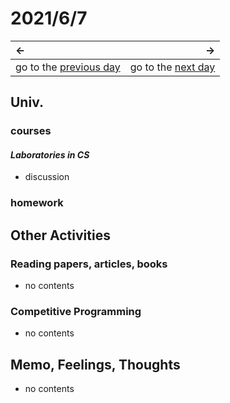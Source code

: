 # 2021/6/7
|←|→|
|:---|---:|
go to the [previous day](./6th.md) | go to the [next day](./8th.md)

## Univ.
### courses
#### *Laboratories in CS*
- discussion

### homework

## Other Activities

### Reading papers, articles, books
- no contents

### Competitive Programming
- no contents

## Memo, Feelings, Thoughts
- no contents
